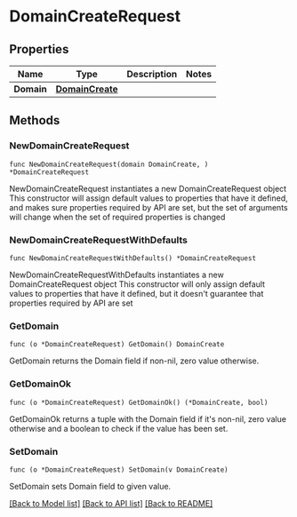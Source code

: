 # DomainCreateRequest

## Properties

Name | Type | Description | Notes
------------ | ------------- | ------------- | -------------
**Domain** | [**DomainCreate**](DomainCreate.md) |  | 

## Methods

### NewDomainCreateRequest

`func NewDomainCreateRequest(domain DomainCreate, ) *DomainCreateRequest`

NewDomainCreateRequest instantiates a new DomainCreateRequest object
This constructor will assign default values to properties that have it defined,
and makes sure properties required by API are set, but the set of arguments
will change when the set of required properties is changed

### NewDomainCreateRequestWithDefaults

`func NewDomainCreateRequestWithDefaults() *DomainCreateRequest`

NewDomainCreateRequestWithDefaults instantiates a new DomainCreateRequest object
This constructor will only assign default values to properties that have it defined,
but it doesn't guarantee that properties required by API are set

### GetDomain

`func (o *DomainCreateRequest) GetDomain() DomainCreate`

GetDomain returns the Domain field if non-nil, zero value otherwise.

### GetDomainOk

`func (o *DomainCreateRequest) GetDomainOk() (*DomainCreate, bool)`

GetDomainOk returns a tuple with the Domain field if it's non-nil, zero value otherwise
and a boolean to check if the value has been set.

### SetDomain

`func (o *DomainCreateRequest) SetDomain(v DomainCreate)`

SetDomain sets Domain field to given value.



[[Back to Model list]](../README.md#documentation-for-models) [[Back to API list]](../README.md#documentation-for-api-endpoints) [[Back to README]](../README.md)


